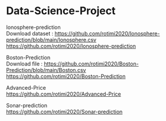 # Data-Science-Project

  Ionosphere-prediction<br>
  Download dataset : https://github.com/rotimi2020/Ionosphere-prediction/blob/main/Ionosphere.csv<br>
  https://github.com/rotimi2020/Ionosphere-prediction
  
  Boston-Prediction<br>
  Download file : https://github.com/rotimi2020/Boston-Prediction/blob/main/Boston.csv<br>
  https://github.com/rotimi2020/Boston-Prediction
 
  Advanced-Price<br>
  https://github.com/rotimi2020/Advanced-Price
  
  Sonar-prediction<br>
  https://github.com/rotimi2020/Sonar-prediction
